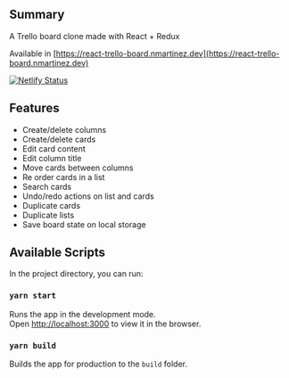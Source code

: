 ## Summary

A Trello board clone made with React + Redux

Available in [https://react-trello-board.nmartinez.dev](https://react-trello-board.nmartinez.dev)

[![Netlify Status](https://api.netlify.com/api/v1/badges/f336af86-d8e1-4af0-b9bf-690f0cfca282/deploy-status)](https://app.netlify.com/sites/react-trello-board/deploys)

## Features
 - Create/delete columns
 - Create/delete cards
 - Edit card content
 - Edit column title
 - Move cards between columns
 - Re order cards in a list
 - Search cards
 - Undo/redo actions on list and cards
 - Duplicate cards
 - Duplicate lists
 - Save board state on local storage


## Available Scripts

In the project directory, you can run:

### `yarn start`

Runs the app in the development mode.<br />
Open [http://localhost:3000](http://localhost:3000) to view it in the browser.

### `yarn build`

Builds the app for production to the `build` folder.<br />
